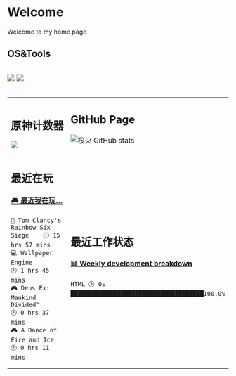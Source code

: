 <h1>Welcome</h1>
Welcome to my home page

<h2>OS&Tools<h2>
<img src = "https://img.shields.io/badge/Windows-10-2376bc?style=flat-square&logo=windows&logoColor=ffffff">
<img src = "https://img.shields.io/badge/OS-centos%20Linux-33aadd?style=flat-square&logo=Centos&logoColor=ffffff"><table>
<table>
<tr>
<td>
<h2>原神计数器</h2>
<img src="https://genshin-card.getloli.com/17/20934997.png" ><br>
</td>
<td valign="top" width="50%">
 
## GitHub Page
![桜火 GitHub stats](https://github-readme-stats.vercel.app/api?username=ALICEOFALICE&show_icons=true)
</td>
</tr>
<tr>
<td valign="top" width="50%">
<h2>最近在玩</h2>

<!-- steam-box start -->
#### <a href="https://gist.github.com/1514a2e76fed77d7e54836282376cff6" target="_blank">🎮 最近我在玩…</a>
```text
🔫 Tom Clancy's Rainbow Six Siege    🕘 15 hrs 57 mins
💻 Wallpaper Engine                  🕘 1 hrs 45 mins
🎮 Deus Ex: Mankind Divided™         🕘 0 hrs 37 mins
🎮 A Dance of Fire and Ice           🕘 0 hrs 11 mins
```
<!-- Powered by https://github.com/YouEclipse/steam-box . -->
<!-- steam-box end -->
</td>
<td>
<h2>最近工作状态</h2>
 
<!-- waka-box start -->
#### <a href="https://gist.github.com/28a351d91c5d3671b02ab27601584b0c" target="_blank">📊 Weekly development breakdown</a>
```text
HTML 🕓 0s █████████████████████████████████████100.0%
```
<!-- Powered by https://github.com/YouEclipse/waka-box-go . -->
<!-- waka-box end -->
</td>
</tr>
</table>
